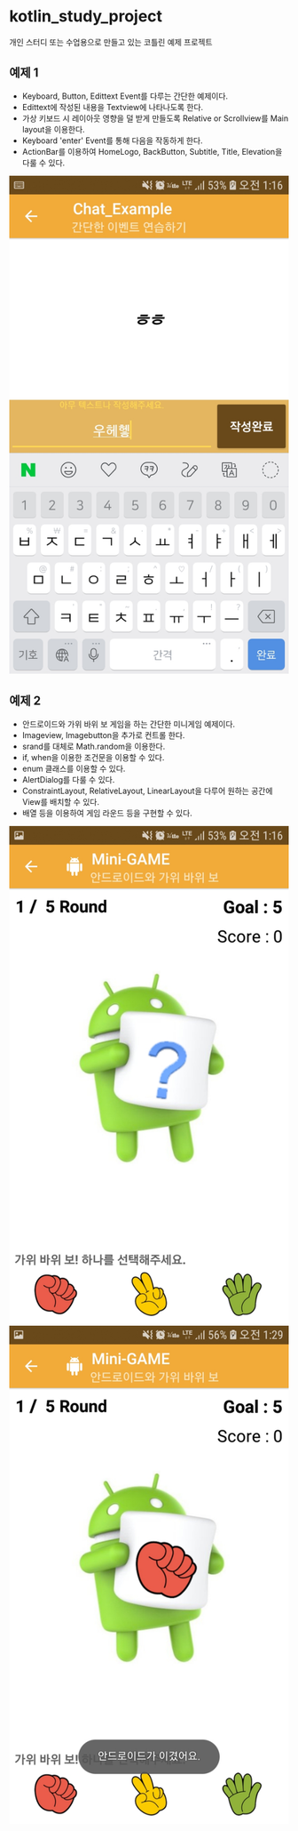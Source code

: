 # kotlin_study_project
개인 스터디 또는 수업용으로 만들고 있는 코틀린 예제 프로젝트

## 예제 1
- Keyboard, Button, Edittext Event를 다루는 간단한 예제이다.
- Edittext에 작성된 내용을 Textview에 나타나도록 한다.
- 가상 키보드 시 레이아웃 영향을 덜 받게 만들도록 Relative or Scrollview를 Main layout을 이용한다.
- Keyboard 'enter' Event를 통해 다음을 작동하게 한다.
- ActionBar를 이용하여 HomeLogo, BackButton, Subtitle, Title, Elevation을 다룰 수 있다.
 
![Alt text](/example_images/Screenshot_20181227-011616_KotlinProject.jpg)



## 예제 2
- 안드로이드와 가위 바위 보 게임을 하는 간단한 미니게임 예제이다.
- Imageview, Imagebutton을 추가로 컨트롤 한다.
- srand를 대체로 Math.random을 이용한다.
- if, when을 이용한 조건문을 이용할 수 있다.
- enum 클래스를 이용할 수 있다.
- AlertDialog를 다룰 수 있다.
- ConstraintLayout, RelativeLayout, LinearLayout을 다루어 원하는 공간에 View를 배치할 수 있다.
- 배열 등을 이용하여 게임 라운드 등을 구현할 수 있다.

![Alt text](/example_images/Screenshot_20181227-011621_KotlinProject.jpg)
![Alt text](/example_images/Screenshot_20181227-012946_KotlinProject.jpg)
